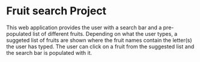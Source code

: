 # Fruit search Project

This web application provides the user with a search bar and a pre-populated list of different fruits. Depending on what the user types, a suggeted list of fruits are shown where the fruit names contain the letter(s) the user has typed. The user can click on a fruit from the suggested list and the search bar is populated with it.
